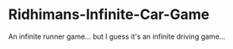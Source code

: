 # Ridhimans-Infinite-Car-Game
An infinite runner game... but I guess it's an infinite driving game...

